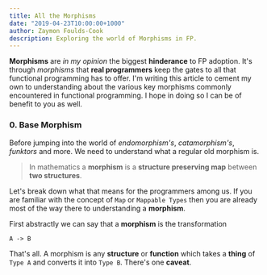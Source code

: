 ```yaml
---
title: All the Morphisms
date: "2019-04-23T10:00:00+1000"
author: Zaymon Foulds-Cook
description: Exploring the world of Morphisms in FP.
---
```


__Morphisms__ are _in my opinion_ the biggest __hinderance__ to FP adoption. It's through _morphisms_ that __real programmers__ keep the gates to all that functional programming has to offer. I'm writing this article to cement my own to understanding about the various key morphisms commonly encountered in functional programming. I hope in doing so I can be of benefit to you as well.

### 0. Base Morphism
Before jumping into the world of _endomorphism's_, _catamorphism's_, _funktors_ and more. We need to understand what a regular old morphism is.

> In mathematics a __morphism__ is a __structure preserving map__ between __two structures__.

Let's break down what that means for the programmers among us. If you are familiar with the concept of `Map` or `Mappable Types` then you are already most of the way there to understanding a __morphism__.

First abstractly we can say that a __morphism__ is the transformation 
```
A -> B
```
That's all. A morphism is any __structure__ or __function__ which takes a __thing__ of `Type A` and converts it into `Type B`. There's one __caveat__.